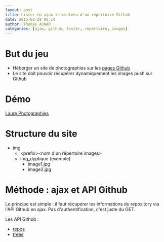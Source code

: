 ```yaml
---
layout: post
title: Lister en ajax le contenu d'un répertoire Github
date: 2015-02-28 09:14
author: Thomas ASNAR
categories: [ajax, github, lister, répertoire, images]
---
```

# But du jeu
* Héberger un site de photographies sur les [pages Github](https://pages.github.com/)
* Le site doit pouvoir récupérer dynamiquement les images push sur Github

# Démo 
[Laure Photographies](http://laure-photographies.github.io)

# Structure du site 
* img
  * &lt;prefix&gt;&lt;nom d'un répertoire images&gt;
  * img_dyptique (exemple)
    * image1.jpg
    * image2.jpg

# Méthode : ajax et API Github
Le principe est simple : il faut récupérer les informations du repository via l'API Github en ajax. Pas d'authentification, c'est juste du GET.

Les API Github :
* [repos](https://developer.github.com/v3/repos)
* [trees](https://developer.github.com/v3/git/trees)

